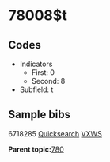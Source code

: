 # 78008$t

## Codes

-   Indicators
    -   First: 0
    -   Second: 8
-   Subfield: t

## Sample bibs

6718285 [Quicksearch](https://search.library.yale.edu/catalog/6718285) [VXWS](http://prodorbis.library.yale.edu:7014/vxws/GetHoldingsService?bibId=6718285)

**Parent topic:**[780](../../tags/780/780.md)

